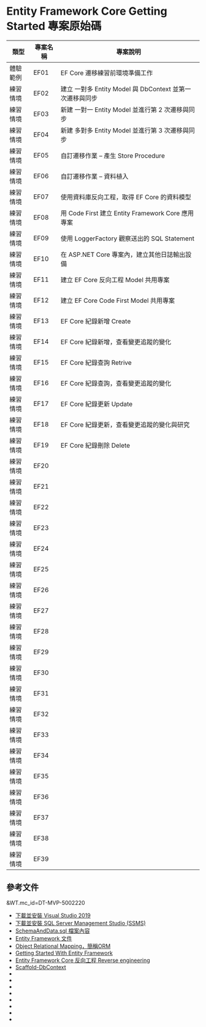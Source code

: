 # Entity Framework Core Getting Started 專案原始碼

|類型|專案名稱|專案說明|
|-|-|-|
|體驗範例|EF01|EF Core 遷移練習前環境準備工作|
|練習情境|EF02|建立 一對多 Entity Model 與 DbContext 並第一次遷移與同步|
|練習情境|EF03|新建 一對一 Entity Model 並進行第 2 次遷移與同步|
|練習情境|EF04|新建 多對多 Entity Model 並進行第 3 次遷移與同步||
|練習情境|EF05|自訂遷移作業 – 產生 Store Procedure|
|練習情境|EF06|自訂遷移作業 – 資料植入|
|練習情境|EF07|使用資料庫反向工程，取得 EF Core 的資料模型|
|練習情境|EF08|用 Code First 建立 Entity Framework Core 應用專案|
|練習情境|EF09|使用 LoggerFactory 觀察送出的 SQL Statement|
|練習情境|EF10|在 ASP.NET Core 專案內，建立其他日誌輸出設備|
|練習情境|EF11|建立 EF Core 反向工程 Model 共用專案|
|練習情境|EF12|建立 EF Core Code First Model 共用專案|
|練習情境|EF13|EF Core 紀錄新增 Create|
|練習情境|EF14|EF Core 紀錄新增，查看變更追蹤的變化|
|練習情境|EF15|EF Core 紀錄查詢 Retrive|
|練習情境|EF16|EF Core 紀錄查詢，查看變更追蹤的變化|
|練習情境|EF17|EF Core 紀錄更新 Update|
|練習情境|EF18|EF Core 紀錄更新，查看變更追蹤的變化與研究|
|練習情境|EF19|EF Core 紀錄刪除 Delete|
|練習情境|EF20||
|練習情境|EF21||
|練習情境|EF22||
|練習情境|EF23||
|練習情境|EF24||
|練習情境|EF25||
|練習情境|EF26||
|練習情境|EF27||
|練習情境|EF28||
|練習情境|EF29||
|練習情境|EF30||
|練習情境|EF31||
|練習情境|EF32||
|練習情境|EF33||
|練習情境|EF34||
|練習情境|EF35||
|練習情境|EF36||
|練習情境|EF37||
|練習情境|EF38||
|練習情境|EF39||

## 參考文件
&WT.mc_id=DT-MVP-5002220
* [下載並安裝 Visual Studio 2019](https://docs.microsoft.com/zh-tw/visualstudio/install/install-visual-studio?view=vs-2019&WT.mc_id=DT-MVP-5002220)
* [下載並安裝 SQL Server Management Studio (SSMS)](https://docs.microsoft.com/zh-tw/sql/ssms/download-sql-server-management-studio-ssms?view=sql-server-ver15&WT.mc_id=DT-MVP-5002220)
* [SchemaAndData.sql 檔案內容](https://raw.githubusercontent.com/vulcanlee/Entity-Framework-Core-Getting-Started/main/Database/SchemaAndData.sql)
* [Entity Framework 文件](https://docs.microsoft.com/zh-tw/ef?WT.mc_id=DT-MVP-5002220)
* [Object Relational Mapping，簡稱ORM](https://zh.wikipedia.org/wiki/%E5%AF%B9%E8%B1%A1%E5%85%B3%E7%B3%BB%E6%98%A0%E5%B0%84)
* [Getting Started With Entity Framework](https://www.c-sharpcorner.com/article/getting-started-with-entity-framework/)
* [Entity Framework Core 反向工程 Reverse engineering](https://docs.microsoft.com/zh-tw/ef/core/managing-schemas/scaffolding?tabs=vs&WT.mc_id=DT-MVP-5002220)
* [Scaffold-DbContext](https://docs.microsoft.com/zh-tw/ef/core/cli/powershell#scaffold-dbcontext?WT.mc_id=DT-MVP-5002220)
* []()
* []()
* []()
* []()
* []()
* []()
* []()
* []()